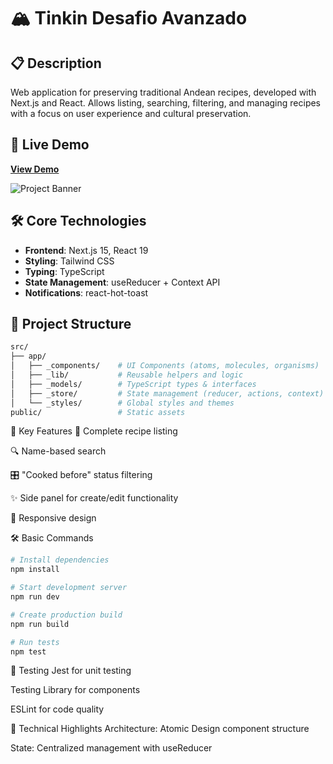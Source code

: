 # 🏔️ Tinkin Desafio Avanzado

## 📋 Description
Web application for preserving traditional Andean recipes, developed with Next.js and React. Allows listing, searching, filtering, and managing recipes with a focus on user experience and cultural preservation.

## 🔗 Live Demo  
**[View Demo](https://tinkin-desafio-front.vercel.app/)**

![Project Banner](./public/images/home.png)

## 🛠 Core Technologies
- **Frontend**: Next.js 15, React 19
- **Styling**: Tailwind CSS
- **Typing**: TypeScript
- **State Management**: useReducer + Context API
- **Notifications**: react-hot-toast

## 📂 Project Structure
```bash
src/
├── app/
│   ├── _components/    # UI Components (atoms, molecules, organisms)
│   ├── _lib/           # Reusable helpers and logic  
│   ├── _models/        # TypeScript types & interfaces
│   ├── _store/         # State management (reducer, actions, context)
│   └── _styles/        # Global styles and themes
public/                 # Static assets
```

🚀 Key Features
📜 Complete recipe listing

🔍 Name-based search

🎛 "Cooked before" status filtering

✨ Side panel for create/edit functionality

📱 Responsive design

🛠️ Basic Commands
```bash
# Install dependencies
npm install

# Start development server
npm run dev

# Create production build
npm run build

# Run tests
npm test
```

🧪 Testing
Jest for unit testing

Testing Library for components

ESLint for code quality

🌟 Technical Highlights
Architecture: Atomic Design component structure

State: Centralized management with useReducer
